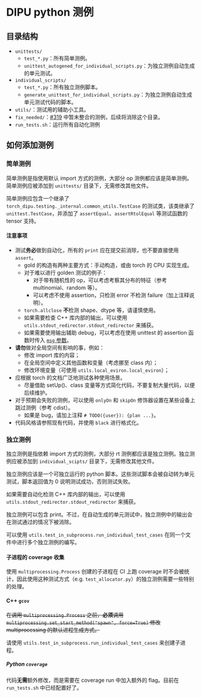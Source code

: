 # DIPU python 测例

## 目录结构

- `unittests/`
  - `test_*.py`：所有简单测例。
  - `unittest_autogened_for_individual_scripts.py`：为独立测例自动生成的单元测试。
- `individual_scripts/`
  - `test_*.py`：所有独立测例脚本。
  - `generate_unittest_for_individual_scripts.py`：为独立测例自动生成单元测试代码的脚本。
- `utils/`：测试用的辅助小工具。
- `fix_needed/`：[#319](https://github.com/DeepLink-org/DIPU/pull/319) 中暂未整合的测例，后续将消除这个目录。
- `run_tests.sh`：运行所有自动化测例

## 如何添加测例

### 简单测例

简单测例是指使用默认 import 方式的测例，大部分 op 测例都应该是简单测例。简单测例应被添加到 `unittests/` 目录下，无需修改其他文件。

简单测例应包含一个继承了 `torch_dipu.testing._internal.common_utils.TestCase` 的测试类，该类继承了 `unittest.TestCase`，并添加了 `assertEqual`、`assertRtolEqual` 等测试函数的 tensor 支持。

#### 注意事项

- 测试**务必**做到自动化，所有的 `print` 应在提交前消除，也不要直接使用 `assert`。
  - gold 的构造有两种主要方式：手动构造，或由 torch 的 CPU 实现生成。
  - 对于难以进行 golden 测试的例子：
    - 对于带有随机性的 op，可以考虑考察其分布的特征（参考 multinomial、random 等）。
    - 可以考虑不使用 assertion，只检测 error 不检测 failure（加上注释说明）。
  - `torch.allclose` **不**检测 shape、dtype 等，请谨慎使用。
  - 如果需要检查 C++ 库内部的输出，可以使用 `utils.stdout_redirector.stdout_redirector` 来捕获。
  - 如果需要使用输出辅助 debug，可以考虑在使用 unittest 的 assertion 函数时传入 [`msg` 参数](https://docs.python.org/3/library/unittest.html#unittest.TestCase.assertEqual)。
- **请勿**做对全局空间有影响的事，例如：
  - 修改 import 库的内容；
  - 在全局空间中定义其他函数和变量（考虑挪至 class 内）；
  - 修改环境变量（可使用 `utils.local_eviron.local_eviron`）；
- 应根据 torch 的文档广泛地测试各种使用场景。
  - 尽量借助 setUp()、class 变量等方式简化代码，不要复制大量代码，以便后续维护。
- 对于预期会失败的测例，可以使用 `onlyOn` 和 `skipOn` 修饰器设置在某些设备上跳过测例（参考 cdist）。
  - 如果是 bug，请加上注释 `# TODO({user}): {plan ...}`。
- 代码风格请参照现有代码，并使用 `black` 进行格式化。

### 独立测例

独立测例是指依赖 import 方式的测例，大部分 rt 测例都应该是独立测例。独立测例应被添加到 `individual_scipts/` 目录下，无需修改其他文件。

独立测例应该是一个可独立运行的 python 脚本。这些测试脚本会被自动转为单元测试，脚本返回值为 0 说明测试成功，否则测试失败。

如果需要自动化检测 C++ 库内部的输出，可以使用 `utils.stdout_redirector.stdout_redirector` 来捕获。

独立测例可以包含 print。不过，在自动生成的单元测试中，独立测例中的输出会在测试通过的情况下被消除。

可以使用 `utils.test_in_subprocess.run_individual_test_cases` 在同一个文件中进行多个独立测例的编写。

#### 子进程的 coverage 收集

使用 `multiprocessing.Process` 创建的子进程在 CI 上跑 coverage 时不会被统计，因此使用这种测试方式（e.g. `test_allocator.py`）的独立测例需要一些特别的处理。

#### C++ `gcov`

~~在调用 `multiprocessing.Process` 之前，**必须**调用 `multiprocessing.set_start_method("spawn", force=True)` 修改 multiprocessing 的默认进程生成方式。~~

请使用 `utils.test_in_subprocess.run_individual_test_cases` 来创建子进程。

##### Python `coverage`

代码**无需**额外修改，而是需要在 coverage run 中加入额外的 flag。目前在 `run_tests.sh` 中已经配置好了。
